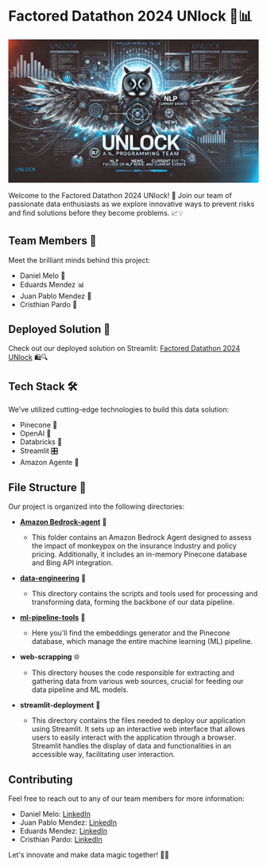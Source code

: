# Factored Datathon 2024 UNlock 🚀📊

<p align="center">
<img src="logo.png" alt="" width="1024" />
</p>

Welcome to the Factored Datathon 2024 UNlock! 🎉 Join our team of passionate data enthusiasts as we explore innovative ways to prevent risks and find solutions before they become problems. 📈💡


## Team Members 👥

Meet the brilliant minds behind this project:

- Daniel Melo 🧠
- Eduards Mendez 📊
- Juan Pablo Mendez 🚀
- Cristhian Pardo 💪

## Deployed Solution 🚀

Check out our deployed solution on Streamlit: [Factored Datathon 2024 UNlock](https://factored-datathon-2024-unlock-dqjmbpncbplje8jbkzwzfs.streamlit.app/) 🛍️🔍

## Tech Stack 🛠️

We've utilized cutting-edge technologies to build this data solution:

- Pinecone 🌲
- OpenAI 🤖
- Databricks 🚀
- Streamlit 🎛️
- Amazon Agente 🤖

## File Structure 📂

Our project is organized into the following directories:

- **[Amazon Bedrock-agent](https://github.com/CristhianJPardo/factored-datathon-2024-unlock/tree/main/bedrock/README.md)** 👥
  -   This folder contains an Amazon Bedrock Agent designed to assess the impact of monkeypox on the insurance industry and policy pricing. Additionally, it includes an in-memory Pinecone database and Bing API integration.
- **[data-engineering](https://github.com/CristhianJPardo/factored-datathon-2024-unlock/tree/main/data-engineering/README.md)** 🚀
  - This directory contains the scripts and tools used for processing and transforming data, forming the backbone of our data pipeline.
  
- **[ml-pipeline-tools](https://github.com/CristhianJPardo/factored-datathon-2024-unlock/blob/main/ml-pipeline-tools/README.md)** 🤖
  - Here you'll find the embeddings generator and the Pinecone database, which manage the entire machine learning (ML) pipeline.
  
- **web-scrapping** 🌐
  - This directory houses the code responsible for extracting and gathering data from various web sources, crucial for feeding our data pipeline and ML models.

- **streamlit-deployment** 🚀  
  - This directory contains the files needed to deploy our application using Streamlit. It sets up an interactive web interface that allows users to easily interact with the application through a browser. Streamlit handles the display of data and functionalities in an accessible way, facilitating user interaction.


## Contributing

Feel free to reach out to any of our team members for more information:

- Daniel Melo: [LinkedIn](https://www.linkedin.com/in/daniel-melo-09aa82325/)
- Juan Pablo Mendez: [LinkedIn](https://www.linkedin.com/in/juan-pablo-gomez-mendez/)
- Eduards Mendez: [LinkedIn](https://www.linkedin.com/in/eduards-alexis-mendez-chipatecua-8584b21b4/)
- Cristhian Pardo: [LinkedIn](https://www.linkedin.com/in/cristhian-pardo/)
  

Let's innovate and make data magic together! 🌟🔮
